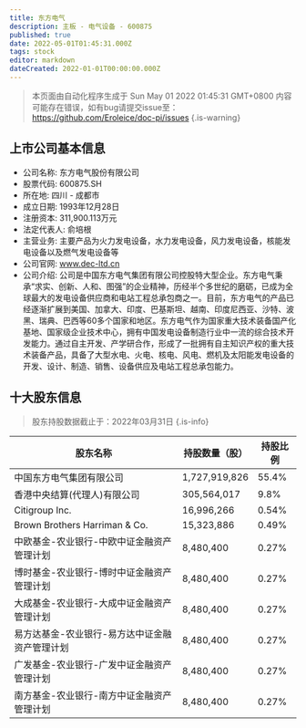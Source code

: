```yaml
---
title: 东方电气
description: 主板 - 电气设备 - 600875
published: true
date: 2022-05-01T01:45:31.000Z
tags: stock
editor: markdown
dateCreated: 2022-01-01T00:00:00.000Z
---
```


> 本页面由自动化程序生成于 Sun May 01 2022 01:45:31 GMT+0800
> 内容可能存在错误，如有bug请提交issue至：https://github.com/Eroleice/doc-pi/issues
{.is-warning}

## 上市公司基本信息
- 公司名称: 东方电气股份有限公司
- 股票代码: 600875.SH
- 所在地: 四川 - 成都市
- 成立日期: 1993年12月28日
- 注册资本: 311,900.113万元
- 法定代表人: 俞培根
- 主营业务: 主要产品为火力发电设备，水力发电设备，风力发电设备，核能发电设备以及燃气发电设备等
- 公司官网: www.dec-ltd.cn
- 公司介绍: 公司是中国东方电气集团有限公司控股特大型企业。东方电气秉承“求实、创新、人和、图强”的企业精神，历经半个多世纪的磨砺，已成为全球最大的发电设备供应商和电站工程总承包商之一。目前，东方电气的产品已经逐渐扩展到美国、加拿大、印度、巴基斯坦、越南、印度尼西亚、沙特、波黑、瑞典、巴西等60多个国家和地区。东方电气作为国家重大技术装备国产化基地、国家级企业技术中心，拥有中国发电设备制造行业中一流的综合技术开发能力。通过自主开发、产学研合作，形成了一批拥有自主知识产权的重大技术装备产品，具备了大型水电、火电、核电、风电、燃机及太阳能发电设备的开发、设计、制造、销售、设备供应及电站工程总承包能力。


## 十大股东信息
> 股东持股数据截止于：2022年03月31日
{.is-info}

| 股东名称 | 持股数量（股） | 持股比例 |
| --- | --- | --- |
| 中国东方电气集团有限公司 | 1,727,919,826 | 55.4% |
| 香港中央结算(代理人)有限公司 | 305,564,017 | 9.8% |
| Citigroup Inc. | 16,996,266 | 0.54% |
| Brown Brothers Harriman & Co. | 15,323,886 | 0.49% |
| 中欧基金-农业银行-中欧中证金融资产管理计划 | 8,480,400 | 0.27% |
| 博时基金-农业银行-博时中证金融资产管理计划 | 8,480,400 | 0.27% |
| 大成基金-农业银行-大成中证金融资产管理计划 | 8,480,400 | 0.27% |
| 易方达基金-农业银行-易方达中证金融资产管理计划 | 8,480,400 | 0.27% |
| 广发基金-农业银行-广发中证金融资产管理计划 | 8,480,400 | 0.27% |
| 南方基金-农业银行-南方中证金融资产管理计划 | 8,480,400 | 0.27% |




